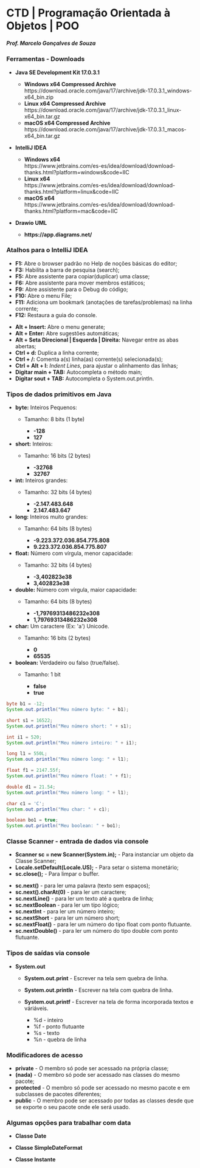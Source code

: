 # CTD | Programação Orientada à Objetos | POO
<h5>Prof. Marcelo Gonçalves de Souza</h5>

<h3>Ferramentas - Downloads</h3>
<ul>
  <li><strong>Java SE Development Kit 17.0.3.1</strong></li>
  <ul>
	<li><strong>Windows x64 Compressed Archive</strong></li>     
		https://download.oracle.com/java/17/archive/jdk-17.0.3.1_windows-x64_bin.zip	  
	<li><strong>Linux x64 Compressed Archive</strong></li>     
		https://download.oracle.com/java/17/archive/jdk-17.0.3.1_linux-x64_bin.tar.gz	  
	<li><strong>macOS x64 Compressed Archive</strong></li>	  
		https://download.oracle.com/java/17/archive/jdk-17.0.3.1_macos-x64_bin.tar.gz	  
  </ul>
</ul>

<ul>
  <li><strong>IntelliJ IDEA</strong></li>
  <ul>
	<li><strong>Windows x64</strong></li>     
	https://www.jetbrains.com/es-es/idea/download/download-thanks.html?platform=windows&code=IIC	  
	<li><strong>Linux x64</strong></li>     
    https://www.jetbrains.com/es-es/idea/download/download-thanks.html?platform=linux&code=IIC
	<li><strong>macOS x64</strong></li>	  
    https://www.jetbrains.com/es-es/idea/download/download-thanks.html?platform=mac&code=IIC
  </ul>
</ul>

<ul>
  <li><strong>Drawio UML</strong></li>
	<ul>
		<li><strong>https://app.diagrams.net/</li></strong>
	</ul>
</ul>


<h3>Atalhos para o IntelliJ IDEA</h3>
<ul>
  <li><strong>F1:</strong> Abre o browser padrão no Help de noções básicas do editor;</li>
  <li><strong>F3:</strong> Habilita a barra de pesquisa (search);</li>
  <li><strong>F5:</strong> Abre assistente para copiar(duplicar) uma classe;</li>
  <li><strong>F6:</strong> Abre assistente para mover membros estáticos;</li>
  <li><strong>F9:</strong> Abre assistente para o Debug do código;</li>
  <li><strong>F10:</strong> Abre o menu File;</li>
  <li><strong>F11:</strong> Adiciona um bookmark (anotações de tarefas/problemas) na linha corrente;</li>
  <li><strong>F12:</strong> Restaura a guia do console.</li>
</ul>

<ul>
  <li><strong>Alt + Insert:</strong> Abre o menu generate;</li>
  <li><strong>Alt + Enter:</strong> Abre sugestões automáticas;</li>
  <li><strong>Alt + Seta Direcional | Esquerda | Direita:</strong> Navegar entre as abas abertas;</li>
  <li><strong>Ctrl + d:</strong> Duplica a linha corrente;</li>
  <li><strong>Ctrl + /:</strong> Comenta a(s) linha(as) corrente(s) selecionada(s);</li>
  <li><strong>Ctrl + Alt + l:</strong> <i>Indent Lines</i>, para ajustar o alinhamento das linhas;</li>
  <li><strong>Digitar main + TAB:</strong> Autocompleta o método main;</li>
  <li><strong>Digitar sout + TAB:</strong> Autocompleta o System.out.println.</li>
</ul>

<h3>Tipos de dados primitivos em Java</h3>
<ul>
  <li><strong>byte:</strong> Inteiros Pequenos:</li>
      <ul>
		  <li>Tamanho: 8 bits (1 byte)</li>
			<ul>
				<li><strong>-128</strong></li>
				<li><strong>127</strong></li>
			</ul>
      </ul>
  <li><strong>short:</strong> Inteiros:</li>
      <ul>
		  <li>Tamanho: 16 bits (2 bytes)</li>
			<ul>
				<li><strong>-32768</strong></li>
				<li><strong>32767</strong></li>
			</ul>
      </ul>
  <li><strong>int:</strong> Inteiros grandes:</li>
      <ul>
		  <li>Tamanho: 32 bits (4 bytes)</li>
			<ul>
				<li><strong>-2.147.483.648</strong></li>
				<li><strong>2.147.483.647</strong></li>
			</ul>
      </ul>
  <li><strong>long:</strong> Inteiros muito grandes:</li>
      <ul>
		  <li>Tamanho: 64 bits (8 bytes)</li>
			<ul>
				<li><strong>-9.223.372.036.854.775.808</strong></li>
				<li><strong>9.223.372.036.854.775.807</strong></li>
			</ul>
      </ul>
  <li><strong>float:</strong> Número com vírgula, menor capacidade:</li>
      <ul>
		  <li>Tamanho: 32 bits (4 bytes)</li>
			<ul>
				<li><strong>-3,402823e38</strong></li>
				<li><strong>3,402823e38</strong></li>
			</ul>
      </ul>
  <li><strong>double:</strong> Número com vírgula, maior capacidade:</li>
	  <ul>
		  <li>Tamanho: 64 bits (8 bytes)</li>
			<ul>
				<li><strong>-1,79769313486232e308</strong></li>
				<li><strong>1,79769313486232e308</strong></li>
			</ul>
      </ul>
  <li><strong>char:</strong> Um caractere (Ex: 'a') Unicode.</li>
	  <ul>
		  <li>Tamanho: 16 bits (2 bytes)</li>
			<ul>
				<li><strong>0</strong></li>
				<li><strong>65535</strong></li>
			</ul>
      </ul>
  <li><strong>boolean:</strong> Verdadeiro ou falso (true/false).</li>
	  <ul>
		  <li>Tamanho: 1 bit</li>
			  <ul>
	            <li><strong>false</strong></li>
	            <li><strong>true</strong></li>
		    </ul>
      </ul>
</ul>

```Java
byte b1 = -12;
System.out.println("Meu número byte: " + b1);

short s1 = 16522;
System.out.println("Meu número short: " + s1);

int i1 = 520;
System.out.println("Meu número inteiro: " + i1);

long l1 = 550L;
System.out.println("Meu número long: " + l1);

float f1 = 2147.55f;
System.out.println("Meu número float: " + f1);

double d1 = 21.54;
System.out.println("Meu número long: " + l1);

char c1 = 'C';
System.out.println("Meu char: " + c1);

boolean bo1 = true;
System.out.println("Meu boolean: " + bo1);
```

<h3>Classe Scanner - entrada de dados via console</h3>
<ul>
  <li><strong>Scanner sc = new Scanner(System.in);</strong> - Para instanciar um objeto da Classe Scanner;</li>
  <li><strong>Locale.setDefault(Locale.US);</strong> - Para setar o sistema monetário;</li>
  <li><strong>sc.close();</strong> - Para limpar o buffer.</li>
</ul>

<ul>
	<li><strong>sc.next()</strong> - para ler uma palavra (texto sem espaços);</li>
	<li><strong>sc.next().charAt(0)</strong> - para ler um caractere;</li>
	<li><strong>sc.nextLine()</strong> - para ler um texto até a quebra de linha;</li>
	<li><strong>sc.nextBoolean</strong> - para ler um típo lógico;</li>
	<li><strong>sc.nextInt</strong> - para ler um número inteiro;</li>
	<li><strong>sc.nextShort</strong> - para ler um número short;</li>
	<li><strong>sc.nextFloat()</strong> - para ler um número do tipo float com ponto flutuante.</li>
	<li><strong>sc.nextDouble()</strong> - para ler um número do tipo double com ponto flutuante.</li>
</ul>

<h3>Tipos de saídas via console</h3>
<ul>
  <li><strong>System.out</strong></li>
  <ul>
    <li><strong>System.out.print</strong> - Escrever na tela sem quebra de linha.</li>
  </ul>
  <ul>
    <li><strong>System.out.println</strong> - Escrever na tela com quebra de linha.</li>
  </ul>
  <ul>
    <li><strong>System.out.printf</strong> - Escrever na tela de forma incorporada textos e váriáveis.</li>
	  <ul>
	    <li>%d - inteiro</li>
	    <li>%f - ponto flutuante</li>
	    <li>%s - texto</li>
	    <li>%n - quebra de linha</li>
	  </ul>
  </ul>
</ul>

<h3>Modificadores de acesso</h3>
<ul>
  <li><strong>private</strong> - O membro só pode ser acessado na própria classe;</li>
  <li><strong>(nada)</strong> - O membro só pode ser acessado nas classes do mesmo pacote;</li>
  <li><strong>protected</strong> - O membro só pode ser acessado no mesmo pacote e em subclasses de pacotes diferentes;</li>
  <li><strong>public</strong> - O membro pode ser acessado por todas as classes desde que se exporte o seu pacote onde ele será usado.</li>
</ul>

<h3>Algumas opções para trabalhar com data</h3>
<ul>
  <li><strong>Classe Date</strong></li>
</ul>
<ul>
  <li><strong>Classe SimpleDateFormat</strong></li>
</ul>
<ul>
  <li><strong>Classe Instante</strong></li>
</ul>